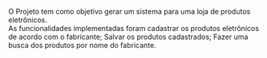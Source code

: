 O Projeto tem como objetivo gerar um sistema para uma loja de produtos eletrônicos.  
As funcionalidades implementadas foram cadastrar os produtos eletrônicos de acordo com o fabricante;
Salvar os produtos cadastrados;
Fazer uma busca dos produtos por nome do fabricante.
